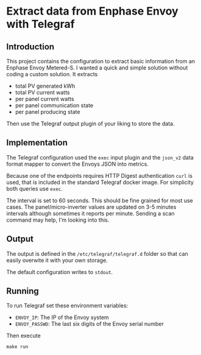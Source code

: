 # Extract data from Enphase Envoy with Telegraf

## Introduction

This project contains the configuration to extract basic information from an Enphase Envoy Metered-S. I wanted a quick and simple solution without coding a custom solution. It extracts

* total PV generated kWh
* total PV current watts
* per panel current watts
* per panel communication state
* per panel producing state

Then use the Telegraf output plugin of your liking to store the data.

## Implementation

The Telegraf configuration used the `exec` input plugin and the `json_v2` data format mapper to convert the Envoys JSON into metrics.

Because one of the endpoints requires HTTP Digest authentication `curl` is used, that is included in the standard Telegraf docker image. For simplicity both queries use `exec`.

The interval is set to 60 seconds. This should be fine grained for most use cases. The panel/micro-inverter values are updated on 3-5 minutes intervals although sometimes it reports per minute. Sending a scan command may help, I'm looking into this.

## Output

The output is defined in the `/etc/telegraf/telegraf.d` folder so that can easily overwite it with your own storage.

The default configuration writes to `stdout`.

## Running

To run Telegraf set these environment variables:

* `ENVOY_IP`: The IP of the Envoy system
* `ENVOY_PASSWD`: The last six digits of the Envoy serial number

Then execute

```
make run
```

